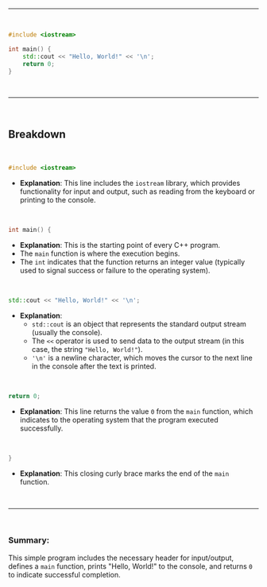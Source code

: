 <br>

---

<br>

```cpp
#include <iostream>

int main() {
	std::cout << "Hello, World!" << '\n';
	return 0;
}
```

<br>

---

<br>

## Breakdown

<br>

```cpp
#include <iostream>
```
- **Explanation**: This line includes the `iostream` library, which provides functionality for input and output, such as reading from the keyboard or printing to the console.

<br>

```cpp
int main() {
```

- **Explanation**: This is the starting point of every C++ program. 
- The `main` function is where the execution begins. 
- The `int` indicates that the function returns an integer value (typically used to signal success or failure to the operating system).

<br>

```cpp
std::cout << "Hello, World!" << '\n';
```

- **Explanation**: 
   - `std::cout` is an object that represents the standard output stream (usually the console).
   - The `<<` operator is used to send data to the output stream (in this case, the string `"Hello, World!"`).
   - `'\n'` is a newline character, which moves the cursor to the next line in the console after the text is printed.

<br>

```cpp
return 0;
```

- **Explanation**: This line returns the value `0` from the `main` function, which indicates to the operating system that the program executed successfully.

<br>

```cpp
}
```

- **Explanation**: This closing curly brace marks the end of the `main` function.

<br>

---

<br>

### Summary:

This simple program includes the necessary header for input/output, defines a `main` function, prints "Hello, World!" to the console, and returns `0` to indicate successful completion.